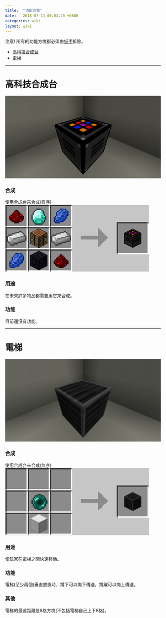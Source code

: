 ```yaml
---
title:  "功能方塊"
date:   2018-07-13 00:03:25 +0800
categories: wiki
layout: wiki
---
```


注意! 所有的功能方塊都必須由[扳手](/wiki/tools.html#扳手)拆除。

* [高科技合成台](#高科技合成台)
* [電梯](#電梯)

*****
# 高科技合成台
![](/assets/img/wiki/ht-ct/overview.png)
### 合成
使用合成台來合成(有序)
![](/assets/img/wiki/ht-ct/recipe.png)
### 用途
在未來許多物品都需要用它來合成。
### 功能
目前還沒有功能。

*****
# 電梯
![](/assets/img/wiki/elevator/overview.png)
### 合成
使用合成台來合成(無序)
![](/assets/img/wiki/elevator/recipe.png)
### 用途
使玩家在電梯之間快速移動。
### 功能
電梯(至少兩個)垂直放置時，蹲下可以向下傳送，跳躍可以向上傳送。
### 其他
電梯的最遠距離是8格方塊(不包括電梯自己上下8格)。